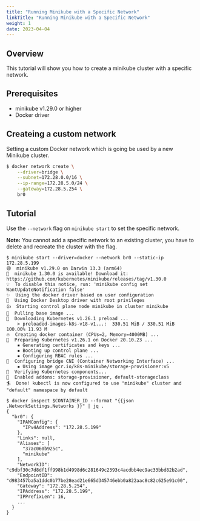```yaml
---
title: "Running Minikube with a Specific Network"                                 
linkTitle: "Running Minikube with a Specific Network"
weight: 1
date: 2023-04-04
--- 
```


## Overview

This tutorial will show you how to create a minikube cluster with a specific network.

## Prerequisites

- minikube v1.29.0 or higher
- Docker driver

## Createing a custom network

Setting a custom Docker network which is going be used by a new Minikube cluster.

```bash
$ docker network create \
    --driver=bridge \
    --subnet=172.28.0.0/16 \
    --ip-range=172.28.5.0/24 \
    --gateway=172.28.5.254 \
    br0
```

## Tutorial

Use the `--network` flag on `minikube start` to set the specific network.

**Note:** You cannot add a specific network to an existing cluster, you have to delete and recreate the cluster with the flag.

```
$ minikube start --driver=docker --network br0 --static-ip 172.28.5.199
😄  minikube v1.29.0 on Darwin 13.3 (arm64)
🎉  minikube 1.30.0 is available! Download it: https://github.com/kubernetes/minikube/releases/tag/v1.30.0
💡  To disable this notice, run: 'minikube config set WantUpdateNotification false'
✨  Using the docker driver based on user configuration
📌  Using Docker Desktop driver with root privileges
👍  Starting control plane node minikube in cluster minikube
🚜  Pulling base image ...
💾  Downloading Kubernetes v1.26.1 preload ...
    > preloaded-images-k8s-v18-v1...:  330.51 MiB / 330.51 MiB  100.00% 11.93 M
🔥  Creating docker container (CPUs=2, Memory=4000MB) ...
🐳  Preparing Kubernetes v1.26.1 on Docker 20.10.23 ...
    ▪ Generating certificates and keys ...
    ▪ Booting up control plane ...
    ▪ Configuring RBAC rules ...
🔗  Configuring bridge CNI (Container Networking Interface) ...
    ▪ Using image gcr.io/k8s-minikube/storage-provisioner:v5
🔎  Verifying Kubernetes components...
🌟  Enabled addons: storage-provisioner, default-storageclass
🏄  Done! kubectl is now configured to use "minikube" cluster and "default" namespace by default

$ docker inspect $CONTAINER_ID --format "{{json .NetworkSettings.Networks }}" | jq .
{
  "br0": {
    "IPAMConfig": {
      "IPv4Address": "172.28.5.199"
    },
    "Links": null,
    "Aliases": [
      "37ac060b925c",
      "minikube"
    ],
    "NetworkID": "c9dbf30c7d8df1ff998b1d4998d6c281649c2393c4acdbb4ec9ac33bbd82b2ad",
    "EndpointID": "d983457ba5a1ddc0b77be28ead21e665d345746ebb0a822aac8c82c625e91c00",
    "Gateway": "172.28.5.254",
    "IPAddress": "172.28.5.199",
    "IPPrefixLen": 16,
    ...
  }
}
```